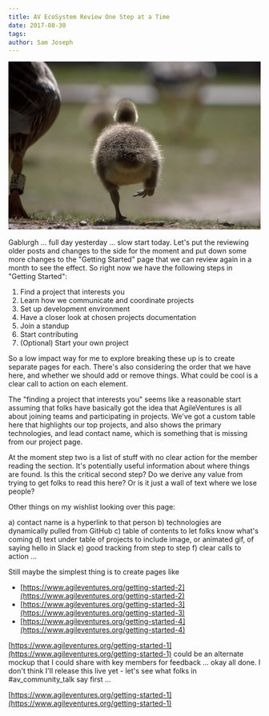 ```yaml
---
title: AV EcoSystem Review One Step at a Time
date: 2017-08-30
tags: 
author: Sam Joseph
---
```


![one step duckling](/images/one_step_duckling.jpg)

Gablurgh ... full day yesterday ... slow start today.  Let's put the reviewing older posts and changes to the side for the moment and put down some more changes to the "Getting Started" page that we can review again in a month to see the effect.  So right now we have the following steps in "Getting Started":

1. Find a project that interests you
2. Learn how we communicate and coordinate projects
3. Set up development environment
4. Have a closer look at chosen projects documentation
5. Join a standup
6. Start contributing
7. (Optional) Start your own project

So a low impact way for me to explore breaking these up is to create separate pages for each.  There's also considering the order that we have here, and whether we should add or remove things.  What could be cool is a clear call to action on each element.

The "finding a project that interests you" seems like a reasonable start assuming that folks have basically got the idea that AgileVentures is all about joining teams and participating in projects.  We've got a custom table here that highlights our top projects, and also shows the primary technologies, and lead contact name, which is something that is missing from our project page.

At the moment step two is a list of stuff with no clear action for the member reading the section.  It's potentially useful information about where things are found.  Is this the critical second step?  Do we derive any value from trying to get folks to read this here?  Or is it just a wall of text where we lose people?

Other things on my wishlist looking over this page:

a) contact name is a hyperlink to that person
b) technologies are dynamically pulled from GitHub
c) table of contents to let folks know what's coming
d) text under table of projects to include image, or animated gif, of saying hello in Slack
e) good tracking from step to step
f) clear calls to action ...

Still maybe the simplest thing is to create pages like 

* [https://www.agileventures.org/getting-started-2](https://www.agileventures.org/getting-started-2)
* [https://www.agileventures.org/getting-started-3](https://www.agileventures.org/getting-started-3)
* [https://www.agileventures.org/getting-started-4](https://www.agileventures.org/getting-started-4)

[https://www.agileventures.org/getting-started-1](https://www.agileventures.org/getting-started-1) could be an alternate mockup that I could share with key members for feedback ... okay all done.  I don't think I'll release this live yet - let's see what folks in #av_community_talk say first ...

[https://www.agileventures.org/getting-started-1](https://www.agileventures.org/getting-started-1)
